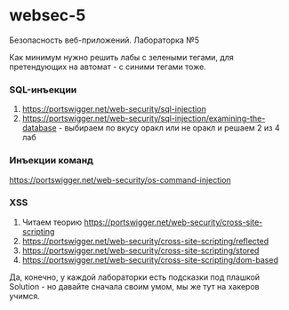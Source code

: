 # websec-5
Безопасность веб-приложений. Лабораторка №5

Как минимум нужно решить лабы с зелеными тегами, для претендующих на автомат - с синими тегами тоже.

### SQL-инъекции
1. https://portswigger.net/web-security/sql-injection 
2. https://portswigger.net/web-security/sql-injection/examining-the-database - выбираем по вкусу оракл или не оракл и решаем 2 из 4 лаб

### Инъекции команд
https://portswigger.net/web-security/os-command-injection 

### XSS
1. Читаем теорию https://portswigger.net/web-security/cross-site-scripting
2. https://portswigger.net/web-security/cross-site-scripting/reflected 
3. https://portswigger.net/web-security/cross-site-scripting/stored 
4. https://portswigger.net/web-security/cross-site-scripting/dom-based 

Да, конечно, у каждой лабораторки есть подсказки под плашкой Solution - но давайте сначала своим умом, мы же тут на хакеров учимся.
